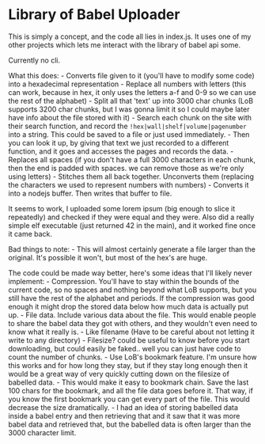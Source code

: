 # Library of Babel Uploader

This is simply a concept, and the code all lies in index.js. It uses one of my other projects which lets me interact with the library of babel api some.

Currently no cli.

What this does:
	- Converts file given to it (you'll have to modify some code) into a hexadecimal representation
	- Replace all numbers with letters (this can work, because in hex, it only uses the letters a-f and 0-9 so we can use the rest of the alphabet)
	- Split all that 'text' up into 3000 char chunks (LoB supports 3200 char chunks, but I was gonna limit it so I could maybe later have info about the file stored with it)
	- Search each chunk on the site with their search function, and record the `!hex|wall|shelf|volume|pagenumber` into a string. This could be saved to a file or just used immediately.
	- Then you can look it up, by giving that text we just recorded to a different function, and it goes and accesses the pages and records the data.
	- Replaces all spaces (if you don't have a full 3000 characters in each chunk, then the end is padded with spaces. we can remove those as we're only using letters)
	- Stitches them all back together. Unconverts them (replacing the characters we used to represent numbers with numbers)
	- Converts it into a nodejs buffer. Then writes that buffer to file.

It seems to work, I uploaded some lorem ipsum (big enough to slice it repeatedly) and checked if they were equal and they were.
Also did a really simple elf executable (just returned 42 in the main), and it worked fine once it came back.

Bad things to note:
	- This will almost certainly generate a file larger than the original. It's possible it won't, but most of the hex's are huge.

The code could be made way better, here's some ideas that I'll likely never implement:
	- Compression. You'll have to stay within the bounds of the current code, so no spaces and nothing beyond what LoB supports, but you still have the rest of the alphabet and periods.
		If the compression was good enough it might drop the stored data below how much data is actually put up.
	- File data. Include various data about the file. This would enable people to share the babel data they got with others, and they wouldn't even need to know what it really is.
		- Like filename (Have to be careful about not letting it write to any directory)
		- Filesize? could be useful to know before you start downloading, but could easily be faked.. well you can just have code to count the number of chunks.
	- Use LoB's bookmark feature. I'm unsure how this works and for how long they stay, but if they stay long enough then it would be a great way of very quickly cutting down on the filesize of babelled data.
		- This would make it easy to bookmark chain. Save the last 100 chars for the bookmark, and all the file data goes before it. That way, if you know the first bookmark
			you can get every part of the file. This would decrease the size dramatically.
	- I had an idea of storing babelled data inside a babel entry and then retrieving that and it saw that it was more babel data and retrieved that, but the babelled data is often larger than the 3000 character limit.
